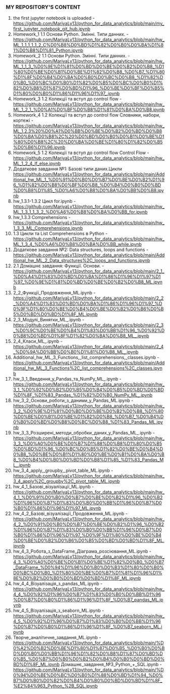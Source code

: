 ### MY REPOSITORY'S CONTENT
1. the first jupyter notebook is uploaded - https://github.com/MariyaLy13/python_for_data_analytics/blob/main/my_first_jupyter_notebook_git_hub.ipynb
2. Homework_1 1.1 Основи Python. Змінні. Типи данних. - https://github.com/MariyaLy13/python_for_data_analytics/blob/main/hw_ML_1_1_1_1_1_2_C%D0%B8%D0%BD%D1%82%D0%B0%D0%BA%D1%81%D0%B8%D1%81_Python.ipynb
3. Homework_2 1.1 Основи Python. Змінні. Типи данних. -https://github.com/MariyaLy13/python_for_data_analytics/blob/main/hw_ML_1_1_3_%D0%9E%D1%81%D0%BD%D0%BE%D0%B2%D0%B8_%D1%80%D0%BE%D0%B1%D0%BE%D1%82%D0%B8_%D0%B7_%D1%80%D1%8F%D0%B4%D0%BA%D0%B0%D0%BC%D0%B8_%D1%82%D0%B0_%D0%BC%D0%B0%D1%82%D0%B5%D0%BC%D0%B0%D1%82%D0%B8%D1%87%D0%BD%D1%96_%D0%BE%D0%BF%D0%B5%D1%80%D0%B0%D1%86%D1%96%D1%97_.ipynb
4. Homework_3 1.2 Колекції та вступ до control flow - https://github.com/MariyaLy13/python_for_data_analytics/blob/main/hw_ML_1_2_1_%D0%A1%D0%BF%D0%B8%D1%81%D0%BA%D0%B8.ipynb
5. Homework_4 1.2 Колекції та вступ до control flow Словники, набори, кортежі -https://github.com/MariyaLy13/python_for_data_analytics/blob/main/hw_ML_1.2.3%20%D0%A1%D0%BB%D0%BE%D0%B2%D0%BD%D0%B8%D0%BA%D0%B8%2C%20%D0%BD%D0%B0%D0%B1%D0%BE%D1%80%D0%B8%2C%20%D0%BA%D0%BE%D1%80%D1%82%D0%B5%D0%B6%D1%96.ipynb
6. Homework_5 1.2 Колекції та вступ до control flow Control Flow - https://github.com/MariyaLy13/python_for_data_analytics/blob/main/hw_ML_1_2_4_If_else.ipynb
7. Додаткове завдання №1: Базові типи даних.Цикли https://github.com/MariyaLy13/python_for_data_analytics/blob/main/Additional_hw_ML_1_%D0%91%D0%B0%D0%B7%D0%BE%D0%B2%D1%96_%D1%82%D0%B8%D0%BF%D0%B8_%D0%B4%D0%B0%D0%BD%D0%B8%D1%85_%D0%A6%D0%B8%D0%BA%D0%BB%D0%B8.ipynb
8. hw_1.3.1-1.3.2 Цикл for.ipynb - https://github.com/MariyaLy13/python_for_data_analytics/blob/main/hw_ML_1_3_1_1_3_2_%D0%A6%D0%B8%D0%BA%D0%BB_for.ipynb
9. hw_1.3.3 Comprehensions - https://github.com/MariyaLy13/python_for_data_analytics/blob/main/hw_1_3_3_ML_Comprehensions.ipynb
10. 1.3 Цикли та List Comprehensions в Python - https://github.com/MariyaLy13/python_for_data_analytics/blob/main/hw_ML_1_3_4_%D0%A6%D0%B8%D0%BA%D0%BB_while.ipynb
11. Додаткове завдання №2: Data structures, loops and functions - https://github.com/MariyaLy13/python_for_data_analytics/blob/main/Additional_hw_ML_2_Data_structures%2C_loops_and_functions.ipynb
12. 2.1 Домашнє завдання: Функції. Основи. - https://github.com/MariyaLy13/python_for_data_analytics/blob/main/2_1_%D0%A4%D1%83%D0%BD%D0%BA%D1%86%D1%96%D1%97%D1%97_%D0%9E%D1%81%D0%BD%D0%BE%D0%B2%D0%B8_ML.ipynb
13. 2_2_Функції_Продовження_ML.ipynb - https://github.com/MariyaLy13/python_for_data_analytics/blob/main/2_2_%D0%A4%D1%83%D0%BD%D0%BA%D1%86%D1%96%D1%97_%D0%9F%D1%80%D0%BE%D0%B4%D0%BE%D0%B2%D0%B6%D0%B5%D0%BD%D0%BD%D1%8F_ML.ipynb
14. 2_3_Модулі_Винятки_ML_.ipynb - https://github.com/MariyaLy13/python_for_data_analytics/blob/main/2_3_%D0%9C%D0%BE%D0%B4%D1%83%D0%BB%D1%96_%D0%92%D0%B8%D0%BD%D1%8F%D1%82%D0%BA%D0%B8_ML_.ipynb
15. 2_4_Класи_ML_.ipynb - https://github.com/MariyaLy13/python_for_data_analytics/blob/main/2_4_%D0%9A%D0%BB%D0%B0%D1%81%D0%B8_ML_.ipynb
16. Additional_hw_ML_3_Functions,_list_comprehensions,_classes.ipynb - https://github.com/MariyaLy13/python_for_data_analytics/blob/main/Additional_hw_ML_3_Functions%2C_list_comprehensions%2C_classes.ipynb
17. hw_3_1_Введення_у_Pandas_та_NumPy_ML_.ipynb - https://github.com/MariyaLy13/python_for_data_analytics/blob/main/hw_3_1_%D0%92%D0%B2%D0%B5%D0%B4%D0%B5%D0%BD%D0%BD%D1%8F_%D1%83_Pandas_%D1%82%D0%B0_NumPy_ML_.ipynb
18. hw_3_2_Основи_роботи_з_даними_у_Pandas_ML.ipynb - https://github.com/MariyaLy13/python_for_data_analytics/blob/main/hw_3_2_%D0%9E%D1%81%D0%BD%D0%BE%D0%B2%D0%B8_%D1%80%D0%BE%D0%B1%D0%BE%D1%82%D0%B8_%D0%B7_%D0%B4%D0%B0%D0%BD%D0%B8%D0%BC%D0%B8_%D1%83_Pandas_ML.ipynb
19. hw_3_3_Розширені_методи_обробки_даних_у_Pandas_ML_.ipynb - https://github.com/MariyaLy13/python_for_data_analytics/blob/main/hw_3_3_%D0%A0%D0%BE%D0%B7%D1%88%D0%B8%D1%80%D0%B5%D0%BD%D1%96_%D0%BC%D0%B5%D1%82%D0%BE%D0%B4%D0%B8_%D0%BE%D0%B1%D1%80%D0%BE%D0%B1%D0%BA%D0%B8_%D0%B4%D0%B0%D0%BD%D0%B8%D1%85_%D1%83_Pandas_ML_.ipynb
20. hw_3_4_apply,_groupby,_pivot_table_ML.ipynb - https://github.com/MariyaLy13/python_for_data_analytics/blob/main/hw_3_4_apply%2C_groupby%2C_pivot_table_ML.ipynb
21. hw_4_1_Базові_візуалізації_ML.ipynb - https://github.com/MariyaLy13/python_for_data_analytics/blob/main/hw_4_1_%D0%91%D0%B0%D0%B7%D0%BE%D0%B2%D1%96_%D0%B2%D1%96%D0%B7%D1%83%D0%B0%D0%BB%D1%96%D0%B7%D0%B0%D1%86%D1%96%D1%97_ML.ipynb
22. hw_4_2_Базові_візуалізації_Продовження_ML.ipynb - https://github.com/MariyaLy13/python_for_data_analytics/blob/main/hw_4_2_%D0%91%D0%B0%D0%B7%D0%BE%D0%B2%D1%96_%D0%B2%D1%96%D0%B7%D1%83%D0%B0%D0%BB%D1%96%D0%B7%D0%B0%D1%86%D1%96%D1%97_%D0%9F%D1%80%D0%BE%D0%B4%D0%BE%D0%B2%D0%B6%D0%B5%D0%BD%D0%BD%D1%8F_ML.ipynb
23. hw_4_3_Робота_з_DataFrame_Діаграма_розсіювання_ML.ipynb - https://github.com/MariyaLy13/python_for_data_analytics/blob/main/hw_4_3_%D0%A0%D0%BE%D0%B1%D0%BE%D1%82%D0%B0_%D0%B7_DataFrame_%D0%94%D1%96%D0%B0%D0%B3%D1%80%D0%B0%D0%BC%D0%B0_%D1%80%D0%BE%D0%B7%D1%81%D1%96%D1%8E%D0%B2%D0%B0%D0%BD%D0%BD%D1%8F_ML.ipynb
24. hw_4_4_Візуалізація_з_pandas_ML.ipynb - https://github.com/MariyaLy13/python_for_data_analytics/blob/main/hw_4_4_%D0%92%D1%96%D0%B7%D1%83%D0%B0%D0%BB%D1%96%D0%B7%D0%B0%D1%86%D1%96%D1%8F_%D0%B7_pandas_ML.ipynb
25. hw_4_5_Візуалізація_з_seaborn_ML.ipynb - https://github.com/MariyaLy13/python_for_data_analytics/blob/main/hw_4_5_%D0%92%D1%96%D0%B7%D1%83%D0%B0%D0%BB%D1%96%D0%B7%D0%B0%D1%86%D1%96%D1%8F_%D0%B7_seaborn_ML.ipynb
26. Творче_аналітичне_завдання_ML.ipynb - https://github.com/MariyaLy13/python_for_data_analytics/blob/main/%D0%A2%D0%B2%D0%BE%D1%80%D1%87%D0%B5_%D0%B0%D0%BD%D0%B0%D0%BB%D1%96%D1%82%D0%B8%D1%87%D0%BD%D0%B5_%D0%B7%D0%B0%D0%B2%D0%B4%D0%B0%D0%BD%D0%BD%D1%8F_ML.ipynb
Домашнє_завдання_№3_Python_+_SQL.ipynb - https://github.com/MariyaLy13/python_for_data_analytics/blob/main/%D0%94%D0%BE%D0%BC%D0%B0%D1%88%D0%BD%D1%94_%D0%B7%D0%B0%D0%B2%D0%B4%D0%B0%D0%BD%D0%BD%D1%8F_%E2%84%963_Python_%2B_SQL.ipynb
